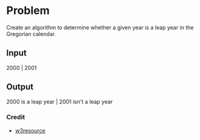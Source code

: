 # Problem

Create an algorithm to determine whether a given year is a leap year in the Gregorian calendar.

## Input

2000 | 2001

## Output

2000 is a leap year | 2001 isn't a leap year

### Credit

* [w3resource](https://www.w3resource.com/javascript-exercises/javascript-basic-exercises.php)
